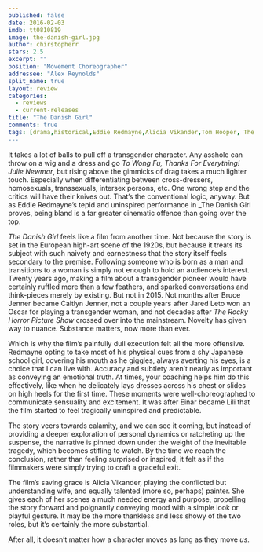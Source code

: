 ```yaml
---
published: false
date: 2016-02-03
imdb: tt0810819
image: the-danish-girl.jpg
author: chirstopherr
stars: 2.5
excerpt: ""
position: "Movement Choreographer"
addressee: "Alex Reynolds"
split_name: true
layout: review
categories: 
  - reviews
  - current-releases
title: "The Danish Girl"
comments: true
tags: [drama,historical,Eddie Redmayne,Alicia Vikander,Tom Hooper, The King's Speech,crossdressing,]
---
```

It takes a lot of balls to pull off a transgender character. Any asshole can throw on a wig and a dress and go _To Wong Fu, Thanks_ _For_ _Everything! Julie_ _Newmar_, but rising above the gimmicks of drag takes a much lighter touch. Especially when differentiating between cross-dressers, homosexuals, transsexuals, intersex persons, etc. One wrong step and the critics will have their knives out. That’s the conventional logic, anyway. But as Eddie Redmayne’s tepid and uninspired performance in _The Danish Girl proves, being bland is a far greater cinematic offence than going over the top.

_The Danish Girl_ feels like a film from another time. Not because the story is set in the European high-art scene of the 1920s, but because it treats its subject with such naivety and earnestness that the story itself feels secondary to the premise. Following someone who is born as a man and transitions to a woman is simply not enough to hold an audience’s interest. Twenty years ago, making a film about a transgender pioneer would have certainly ruffled more than a few feathers, and sparked conversations and think-pieces merely by existing. But not in 2015. Not months after Bruce Jenner became Caitlyn Jenner, not a couple years after Jared Leto won an Oscar for playing a transgender woman, and not decades after _The Rocky Horror Picture Show_ crossed over into the mainstream. Novelty has given way to nuance. Substance matters, now more than ever. 

Which is why the film’s painfully dull execution felt all the more offensive.  Redmayne opting to take most of his physical cues from a shy Japanese school girl, covering his mouth as he giggles, always averting his eyes, is a choice that I can live with. Accuracy and subtlety aren’t nearly as important as conveying an emotional truth. At times, your coaching helps him do this effectively, like when he delicately lays dresses across his chest or slides on high heels for the first time. These moments were well-choreographed to communicate sensuality and excitement. It was after Einar became Lili that the film started to feel tragically uninspired and predictable.

The story veers towards calamity, and we can see it coming, but instead of providing a deeper exploration of personal dynamics or ratcheting up the suspense, the narrative is pinned down under the weight of the inevitable tragedy, which becomes stifling to watch. By the time we reach the conclusion, rather than feeling surprised or inspired, it felt as if the filmmakers were simply trying to craft a graceful exit. 

The film’s saving grace is Alicia Vikander, playing the conflicted but understanding wife, and equally talented (more so, perhaps) painter. She gives each of her scenes a much needed energy and purpose, propelling the story forward and poignantly conveying mood with a simple look or playful gesture. It may be the more thankless and less showy of the two roles, but it’s certainly the more substantial. 

After all, it doesn’t matter how a character moves as long as they move _us_. 